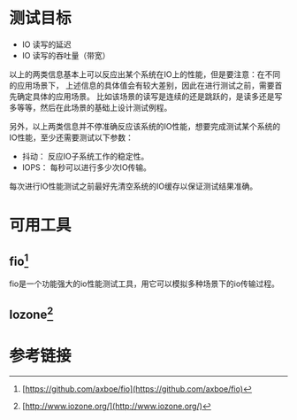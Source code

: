 # 测试目标

* IO 读写的延迟
* IO 读写的吞吐量（带宽）

以上的两类信息基本上可以反应出某个系统在IO上的性能，但是要注意：在不同的应用场景下，
上述信息的具体值会有较大差别，因此在进行测试之前，需要首先确定具体的应用场景。
比如该场景的读写是连续的还是跳跃的，是读多还是写多等等，然后在此场景的基础上设计测试例程。

另外，以上两类信息并不停准确反应该系统的IO性能，想要完成测试某个系统的IO性能，至少还需要测试以下参数：

* 抖动： 反应IO子系统工作的稳定性。
* IOPS： 每秒可以进行多少次IO传输。

每次进行IO性能测试之前最好先清空系统的IO缓存以保证测试结果准确。

# 可用工具

## fio[^1]

fio是一个功能强大的io性能测试工具，用它可以模拟多种场景下的io传输过程。

## Iozone[^2]

# 参考链接
[^1]: [https://github.com/axboe/fio](https://github.com/axboe/fio)
[^2]: [http://www.iozone.org/](http://www.iozone.org/)